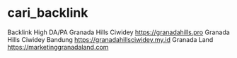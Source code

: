 # cari_backlink
Backlink High DA/PA
Granada Hills Ciwidey https://granadahills.pro
Granada Hills Ciwidey Bandung https://granadahillsciwidey.my.id
Granada Land https://marketinggranadaland.com
